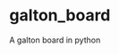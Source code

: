 # galton_board

<!--
#groups
Rendering

#languages
Python

#frames and libs
Pygame

-->

A galton board in python
